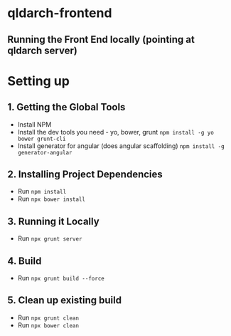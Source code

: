 qldarch-frontend
==================

Running the Front End locally (pointing at qldarch server)
-----

# Setting up
## 1. Getting the Global Tools 
* Install NPM
* Install the dev tools you need - yo, bower, grunt `npm install -g yo bower grunt-cli`
* Install generator for angular (does angular scaffolding) `npm install -g generator-angular`

## 2. Installing Project Dependencies 
* Run `npm install`
* Run `npx bower install`

## 3. Running it Locally 
* Run `npx grunt server`

## 4. Build
* Run `npx grunt build --force`

## 5. Clean up existing build
* Run `npx grunt clean`
* Run `npx bower clean`
